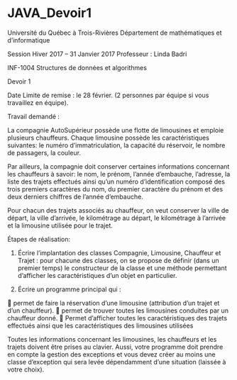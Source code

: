# JAVA_Devoir1
Université du Québec à Trois-Rivières
Département de mathématiques et d’informatique

Session Hiver 2017 – 31 Janvier 2017
Professeur : Linda Badri







INF-1004	Structures de données et algorithmes


Devoir 1



Date Limite de remise : le 28 février. (2 personnes par équipe si vous travaillez en équipe).

Travail demandé :

La compagnie AutoSupérieur possède une flotte de limousines et emploie plusieurs chauffeurs. 
Chaque limousine possède les caractéristiques suivantes: le numéro d’immatriculation, la capacité du réservoir, le nombre de passagers, la couleur.

Par ailleurs, la compagnie doit conserver certaines informations concernant les chauffeurs à savoir: le nom, le prénom, l’année d’embauche, l’adresse, la liste des trajets effectués ainsi qu’un numéro d’identification composé des trois premiers caractères du nom, du premier caractère du prénom et des deux derniers chiffres de l’année d’embauche.

Pour chacun des trajets associés au chauffeur, on veut conserver la ville de départ, la ville d’arrivée, le kilométrage au départ, le kilométrage à l’arrivée et la limousine utilisée pour le trajet.

Étapes de réalisation:

1.	Écrire l’implantation des classes Compagnie, Limousine, Chauffeur et Trajet : pour chacune des classes, on se propose de définir (dans un premier temps) le constructeur de la classe et une méthode permettant d’afficher les caractéristiques d’un objet en particulier.

2.	Écrire un programme principal qui :


	permet de faire la réservation d’une limousine (attribution d’un trajet et d’un chauffeur). 
	permet de trouver toutes les limousines conduites par un chauffeur donné.
	Permet d’afficher toutes les caractéristiques des trajets effectués ainsi que les caractéristiques des limousines utilisées

Toutes les informations concernant les limousines, les chauffeurs et les trajets doivent être prises au clavier. Aussi, votre programme doit prendre en compte la gestion des exceptions et vous devez créer au moins une classe d’exception qui sera levée dépendamment d’une situation (laissée à votre choix).

